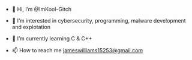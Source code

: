 - 👋 Hi, I’m @ImKool-Gitch
- 👀 I’m interested in cybersecurity, programming, malware development and explotation
- 🌱 I’m currently learning C & C++

- 📫 How to reach me jameswilliams15253@gmail.com

<!---
ImKool-Gitch/ImKool-Gitch is a ✨ special ✨ repository because its `README.md` (this file) appears on your GitHub profile.
You can click the Preview link to take a look at your changes.
--->
